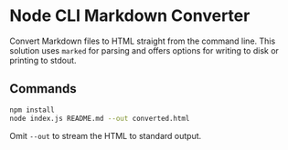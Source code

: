 # Node CLI Markdown Converter

Convert Markdown files to HTML straight from the command line. This solution uses `marked` for parsing and offers options for writing to disk or printing to stdout.

## Commands

```bash
npm install
node index.js README.md --out converted.html
```

Omit `--out` to stream the HTML to standard output.
